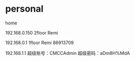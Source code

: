 # personal

home


192.168.0.150 2floor Remi

192.168.0.1 1floor Remi
86913709



192.168.1.1
超级账号：CMCCAdmin 超级密码：aDm8H%MdA
